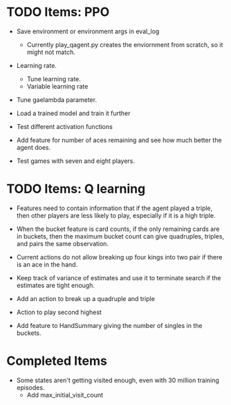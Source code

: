# TODO Items: PPO
- Save environment or environment args in eval_log
  - Currently play_qagent.py creates the enviornment from scratch, so it might not match.

- Learning rate.
  - Tune learning rate.
  - Variable learning rate

- Tune gaelambda parameter.

- Load a trained model and train it further

- Test different activation functions

- Add feature for number of aces remaining and see how much better the agent does.

- Test games with seven and eight players.

# TODO Items: Q learning

- Features need to contain information that if the agent played a triple,
  then other players are less likely to play, especially if it is a high
  triple.

- When the bucket feature is card counts, if the only remaining cards are in buckets, 
  then the maximum bucket count can give quadruples, triples, and pairs the same observation.

- Current actions do not allow breaking up four kings into two pair if there is an ace
  in the hand.

- Keep track of variance of estimates and use it to terminate search if the estimates are tight enough.

- Add an action to break up a quadruple and triple

- Action to play second highest

- Add feature to HandSummary giving the number of singles in the buckets.

# Completed Items

- Some states aren't getting visited enough, even with 30 million training episodes.
  - Add max_initial_visit_count


